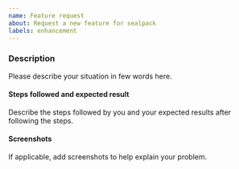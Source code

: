 ```yaml
---
name: Feature request
about: Request a new feature for sealpack
labels: enhancement
---
```


### Description

Please describe your situation in few words here.

#### Steps followed and expected result

Describe the steps followed by you and your expected results after following the steps.

#### Screenshots

If applicable, add screenshots to help explain your problem.